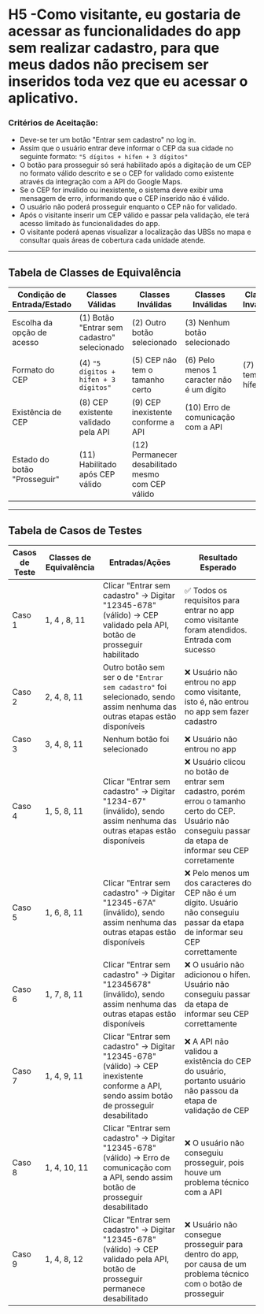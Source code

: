 # H5 -Como visitante, eu gostaria de acessar as funcionalidades do app sem realizar cadastro, para que meus dados não precisem ser inseridos toda vez que eu acessar o aplicativo.
### **Critérios de Aceitação:** 

- Deve-se ter um botão "Entrar sem cadastro" no log in.
- Assim que o usuário entrar deve informar o CEP da sua cidade no seguinte formato:
 `"5 dígitos + hífen + 3 dígitos"`
- O botão para prosseguir só será habilitado após a digitação de um CEP no formato válido descrito e se o CEP for validado como existente através da integração com a API do Google Maps.
- Se o CEP for inválido ou inexistente, o sistema deve exibir uma mensagem de erro, informando que o CEP inserido não é válido.
- O usuário não poderá prosseguir enquanto o CEP não for validado.
- Após o visitante inserir um CEP válido e passar pela validação, ele terá acesso limitado às funcionalidades do app.
- O visitante poderá apenas visualizar a localização das UBSs no mapa e consultar quais áreas de cobertura cada unidade atende.
---
## Tabela de Classes de Equivalência
| Condição de Entrada/Estado | Classes Válidas | Classes Inválidas | Classes Inválidas | Classes Inválidas |
| --- | --- | --- | --- | --- |
| Escolha da opção de acesso | (1) Botão "Entrar sem cadastro" selecionado | (2) Outro botão selecionado | (3) Nenhum botão selecionado | |
| Formato do CEP | (4) `"5 dígitos + hífen + 3 dígitos"` | (5) CEP não tem o tamanho certo | (6) Pelo menos 1 caracter não é um dígito | (7) Não tem hífen |
| Existência de CEP | (8) CEP existente validado pela API | (9) CEP inexistente conforme a API | (10) Erro de comunicação com a API| |
| Estado do botão "Prosseguir" | (11) Habilitado após CEP válido | (12) Permanecer desabilitado mesmo com CEP válido | | |
---
## Tabela de Casos de Testes

| Casos de Teste | Classes de Equivalência | Entradas/Ações | Resultado Esperado |
| --- | --- | --- | --- |
| Caso 1 | 1, 4 , 8, 11 | Clicar "Entrar sem cadastro" → Digitar "12345-678" (válido) → CEP validado pela API, botão de prosseguir habilitado |✅ Todos os requisitos para entrar no app como visitante foram atendidos. Entrada com sucesso |
| Caso 2 | 2, 4, 8, 11 | Outro botão sem ser o de `"Entrar sem cadastro"` foi selecionado, sendo assim nenhuma das outras etapas estão disponíveis |❌ Usuário não entrou no app como visitante, isto é, não entrou no app sem fazer cadastro |
| Caso 3 | 3, 4, 8, 11 | Nenhum botão foi selecionado |❌ Usuário não entrou no app |
| Caso 4 | 1, 5, 8, 11 | Clicar "Entrar sem cadastro" → Digitar "1234-67" (inválido), sendo assim nenhuma das outras etapas estão disponíveis |❌ Usuário clicou no botão de entrar sem cadastro, porém errou o tamanho certo do CEP. Usuário não conseguiu passar da etapa de informar seu CEP corretamente |
| Caso 5 | 1, 6, 8, 11 | Clicar "Entrar sem cadastro" → Digitar "12345-67A" (inválido), sendo assim nenhuma das outras etapas estão disponíveis |❌ Pelo menos um dos caracteres do CEP não é um dígito.  Usuário não conseguiu passar da etapa de informar seu CEP correttamente |
| Caso 6 | 1, 7, 8, 11 | Clicar "Entrar sem cadastro" → Digitar "12345678" (inválido), sendo assim nenhuma das outras etapas estão disponíveis |❌ O usuário não adicionou o hífen. Usuário não conseguiu passar da etapa de informar seu CEP correttamente |
| Caso 7 | 1, 4, 9, 11 | Clicar "Entrar sem cadastro" → Digitar "12345-678" (válido) → CEP inexistente conforme a API, sendo assim botão de prosseguir desabilitado |❌ A API não validou a existência do CEP do usuário, portanto usuário não passou da etapa de validação de CEP |
| Caso 8 | 1, 4, 10, 11 | Clicar "Entrar sem cadastro" → Digitar "12345-678" (válido) → Erro de comunicação com a API, sendo assim botão de prosseguir desabilitado |❌ O usuário não conseguiu prosseguir, pois houve um problema técnico com a API |
| Caso 9 | 1, 4, 8, 12 | Clicar "Entrar sem cadastro" → Digitar "12345-678" (válido) → CEP validado pela API, botão de prosseguir permanece desabilitado |❌ Usuário não consegue prosseguir para dentro do app, por causa de um problema técnico com o botão de prosseguir |
